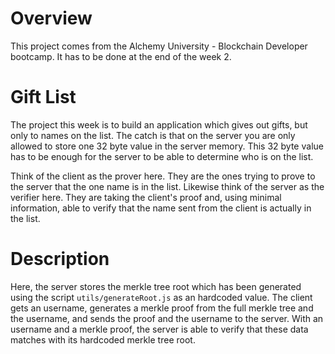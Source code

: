 # Overview

This project comes from the Alchemy University - Blockchain Developer bootcamp. It has to be done at the end of the week 2.

# Gift List

The project this week is to build an application which gives out gifts, but only to names on the list. The catch is that on the server you are only allowed to store one 32 byte value in the server memory. This 32 byte value has to be enough for the server to be able to determine who is on the list.

Think of the client as the prover here. They are the ones trying to prove to the server that the one name is in the list. Likewise think of the server as the verifier here. They are taking the client's proof and, using minimal information, able to verify that the name sent from the client is actually in the list.

# Description

Here, the server stores the merkle tree root which has been generated using the script `utils/generateRoot.js` as an hardcoded value.
The client gets an username, generates a merkle proof from the full merkle tree and the username, and sends the proof and the username to the server.
With an username and a merkle proof, the server is able to verify that these data matches with its hardcoded merkle tree root.
